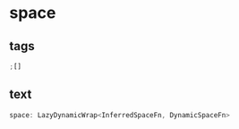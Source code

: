 # space

## tags

```ts
;[]
```

## text

```ts
space: LazyDynamicWrap<InferredSpaceFn, DynamicSpaceFn>
```

